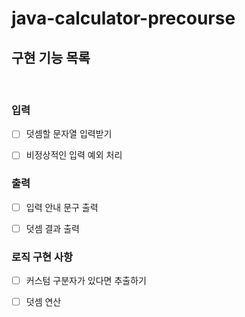 # java-calculator-precourse

## 구현 기능 목록
<br>

### 입력
- [ ] 덧셈할 문자열 입력받기
- [ ] 비정상적인 입력 예외 처리


### 출력
- [ ] 입력 안내 문구 출력
- [ ] 덧셈 결과 출력



### 로직 구현 사항
- [ ] 커스텀 구분자가 있다면 추출하기
- [ ] 덧셈 연산

